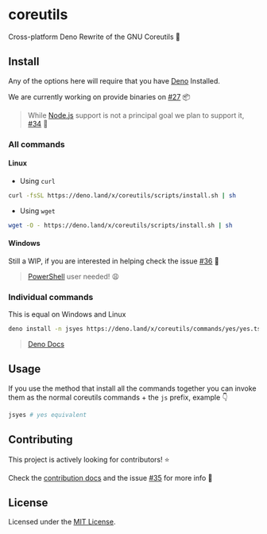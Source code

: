 # coreutils

Cross-platform Deno Rewrite of the GNU Coreutils 🦕

## Install

Any of the options here will require that you have [Deno](https://deno.land)
Installed.

We are currently working on provide binaries on
[#27](https://github.com/UltiRequiem/coreutils/issues/27) 📦

> While [Node.js](https://nodejs.org) support is not a principal goal we plan to
> support it, [#34](https://github.com/UltiRequiem/coreutils/issues/34) 👀

### All commands

#### Linux

- Using `curl`

```sh
curl -fsSL https://deno.land/x/coreutils/scripts/install.sh | sh
```

- Using `wget`

```sh
wget -O - https://deno.land/x/coreutils/scripts/install.sh | sh
```

#### Windows

Still a WIP, if you are interested in helping check the issue
[#36](https://github.com/UltiRequiem/coreutils/issues/36) 🚀

> [PowerShell](https://docs.microsoft.com/en-us/powershell/scripting/overview)
> user needed! 😩

### Individual commands

This is equal on Windows and Linux

```sh
deno install -n jsyes https://deno.land/x/coreutils/commands/yes/yes.ts
```

> [Deno Docs](https://deno.land/manual/tools/script_installer)

## Usage

If you use the method that install all the commands together you can invoke them
as the normal coreutils commands + the `js` prefix, example 👇

```sh
jsyes # yes equivalent
```

## Contributing

This project is actively looking for contributors! ⭐

Check the [contribution docs](./CONTRIBUTING.md) and the issue
[#35](https://github.com/UltiRequiem/coreutils/issues/35) for more info 🏹

## License

Licensed under the [MIT License](./license).
